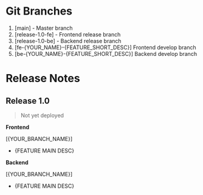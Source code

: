 # Git Branches

1. [main] - Master branch
2. [release-1.0-fe] - Frontend release branch
3. [release-1.0-be] - Backend release branch
4. [fe-{YOUR_NAME}-{FEATURE_SHORT_DESC}] Frontend develop branch
5. [be-{YOUR_NAME}-{FEATURE_SHORT_DESC}] Backend develop branch

# Release Notes

## Release 1.0

> Not yet deployed

**Frontend**

[{YOUR_BRANCH_NAME}]
- {FEATURE MAIN DESC}

**Backend**

[{YOUR_BRANCH_NAME}]
- {FEATURE MAIN DESC}